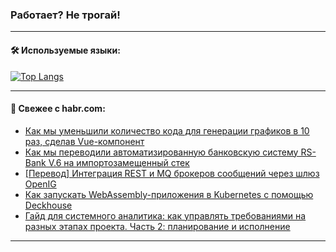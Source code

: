 ### Работает? Не трогай!

---
<!--
#### 🛠️ Technical stack:

![Java](https://img.shields.io/badge/Java-informational?logo=Oracle&style=flat&logoColor=white&color=FF4500)
![Kotlin](https://img.shields.io/badge/Kotlin-informational?logo=Kotlin&style=flat&logoColor=white&color=774D97)
![TS](https://img.shields.io/badge/TypeScript-informational?logo=typeScript&style=flat&logoColor=black&color=017acc)
![Python](https://img.shields.io/badge/Python-informational?logo=Python&style=flat&logoColor=black&color=ffdd54) <br>
![Spring](https://img.shields.io/badge/Spring-informational?logo=Spring&style=flat&logoColor=white&color=6DB33F) 
![SpringBoot](https://img.shields.io/badge/SpringBoot-informational?logo=SpringBoot&style=flat&logoColor=white&color=6DB33F)
![Nest](https://img.shields.io/badge/NestJS-informational?logo=NestJS&style=flat&logoColor=white&color=E0234E) 
![NodeJS](https://img.shields.io/badge/NodeJS-informational?logo=node.js&style=flat&logoColor=white&color=70A760)<br>
![PostgreSQL](https://img.shields.io/badge/PostgreSQL-informational?logo=PostgreSQL&style=flat&logoColor=white&color=DAA520)
![MongoDB](https://img.shields.io/badge/MongoDB-informational?logo=MongoDB&style=flat&logoColor=white&color=870000)
![Apache](https://img.shields.io/badge/Apache-informational?logo=apache&style=flat&logoColor=white&color=f74e28)

___ 
-->

#### 🛠️ Используемые языки:

[![Top Langs](https://github-readme-stats-u2qms2cxw-advtsettinggmailcoms-projects.vercel.app/api/top-langs/?username=zloylis&langs_count=10&hide_title=true&title_color=e6edf3&size_weight=0.5&count_weight=0.5&layout=compact&hide_progress=true&hide_border=true&theme=dracula)](https://github.com/zloylis)

<!---


####  :octocat:&nbsp;&nbsp; Статистика:

![GitHub stats](https://github-readme-stats-u2qms2cxw-advtsettinggmailcoms-projects.vercel.app/api?username=zloylis&show_icons=true&hide_border=true&theme=dracula&title_color=e6edf3&include_all_commits=true&count_private=true&hide_rank=false&hide_title=true&rank_icon=github)
-->
---

#### 💬 Свежее с habr.com:

<!-- BLOG-POST-LIST:START -->
- [Как мы уменьшили количество кода для генерации графиков в 10 раз, сделав Vue-компонент](https://habr.com/ru/articles/830608/?utm_source=habrahabr&utm_medium=rss&utm_campaign=830608)
- [Как мы переводили автоматизированную банковскую систему RS-Bank V.6 на импортозамещенный стек](https://habr.com/ru/companies/rshb/articles/830752/?utm_source=habrahabr&utm_medium=rss&utm_campaign=830752)
- [[Перевод] Интеграция REST и MQ брокеров сообщений через шлюз OpenIG](https://habr.com/ru/articles/828832/?utm_source=habrahabr&utm_medium=rss&utm_campaign=828832)
- [Как запускать WebAssembly-приложения в Kubernetes с помощью Deckhouse](https://habr.com/ru/companies/flant/articles/829946/?utm_source=habrahabr&utm_medium=rss&utm_campaign=829946)
- [Гайд для системного аналитика: как управлять требованиями на разных этапах проекта. Часть 2: планирование и исполнение](https://habr.com/ru/companies/yandex_praktikum/articles/830044/?utm_source=habrahabr&utm_medium=rss&utm_campaign=830044)
<!-- BLOG-POST-LIST:END -->

---
